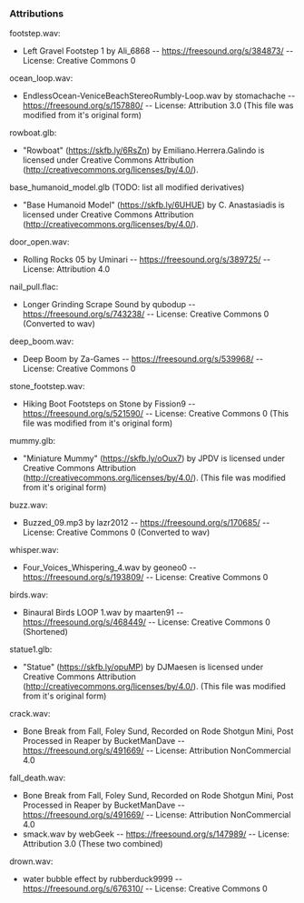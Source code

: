 ### Attributions

footstep.wav:
- Left Gravel Footstep 1 by Ali_6868 -- https://freesound.org/s/384873/ -- License: Creative Commons 0

ocean_loop.wav: 
- EndlessOcean-VeniceBeachStereoRumbly-Loop.wav by stomachache -- https://freesound.org/s/157880/ -- License: Attribution 3.0 (This file was modified from it's original form)

rowboat.glb: 
- "Rowboat" (https://skfb.ly/6RsZn) by Emiliano.Herrera.Galindo is licensed under Creative Commons Attribution (http://creativecommons.org/licenses/by/4.0/).

base_humanoid_model.glb (TODO: list all modified derivatives)
- "Base Humanoid Model" (https://skfb.ly/6UHUE) by C. Anastasiadis is licensed under Creative Commons Attribution (http://creativecommons.org/licenses/by/4.0/).

door_open.wav:
- Rolling Rocks 05 by Uminari -- https://freesound.org/s/389725/ -- License: Attribution 4.0

nail_pull.flac:
- Longer Grinding Scrape Sound by qubodup -- https://freesound.org/s/743238/ -- License: Creative Commons 0 (Converted to wav)

deep_boom.wav:
- Deep Boom by Za-Games -- https://freesound.org/s/539968/ -- License: Creative Commons 0

stone_footstep.wav:
- Hiking Boot Footsteps on Stone by Fission9 -- https://freesound.org/s/521590/ -- License: Creative Commons 0 (This file was modified from it's original form)

mummy.glb:
- "Miniature Mummy" (https://skfb.ly/oOux7) by JPDV is licensed under Creative Commons Attribution (http://creativecommons.org/licenses/by/4.0/). (This file was modified from it's original form)

buzz.wav:
- Buzzed_09.mp3 by lazr2012 -- https://freesound.org/s/170685/ -- License: Creative Commons 0 (Converted to wav)

whisper.wav:
- Four_Voices_Whispering_4.wav by geoneo0 -- https://freesound.org/s/193809/ -- License: Creative Commons 0

birds.wav:
- Binaural Birds LOOP 1.wav by maarten91 -- https://freesound.org/s/468449/ -- License: Creative Commons 0 (Shortened)

statue1.glb:
- "Statue" (https://skfb.ly/opuMP) by DJMaesen is licensed under Creative Commons Attribution (http://creativecommons.org/licenses/by/4.0/). (This file was modified from it's original form)

crack.wav:
- Bone Break from Fall, Foley Sund, Recorded on Rode Shotgun Mini,  Post Processed in Reaper by BucketManDave -- https://freesound.org/s/491669/ -- License: Attribution NonCommercial 4.0

fall_death.wav:
- Bone Break from Fall, Foley Sund, Recorded on Rode Shotgun Mini,  Post Processed in Reaper by BucketManDave -- https://freesound.org/s/491669/ -- License: Attribution NonCommercial 4.0
- smack.wav by webGeek -- https://freesound.org/s/147989/ -- License: Attribution 3.0 (These two combined)

drown.wav:
- water bubble effect by rubberduck9999 -- https://freesound.org/s/676310/ -- License: Creative Commons 0
